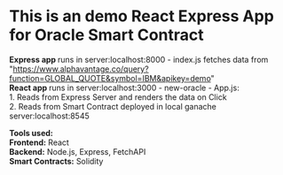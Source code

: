 # This is an demo React Express App for Oracle Smart Contract

<b>Express app </b> runs in server:localhost:8000 - index.js fetches data from "https://www.alphavantage.co/query?function=GLOBAL_QUOTE&symbol=IBM&apikey=demo" <br/>
<b>React app </b> runs in server:localhost:3000 - new-oracle - App.js:<br/> 1. Reads from Express Server and renders the data on Click<br/> 2. Reads from Smart Contract deployed in local ganache server:localhost:8545


<b>Tools used:</b> <br/>
<b>Frontend:</b> React <br/>
<b>Backend:</b> Node.js, Express, FetchAPI <br/>
<b>Smart Contracts:</b> Solidity